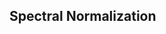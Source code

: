 ## Spectral Normalization
<!-- 
We will prove the following theorem:

**Theorem**: If the weights of a DNN are spectrally normalized [1, 2], then the function is Lipschitz continuous.

For this proof, we will start step by step, from a simple case first.

Let $f(x) = relu(wx + b)$, where $f: \mathbb{R} \rightarrow \mathbb{R}$, $w \in \mathbb{R}$, $b \in \mathbb{R}$, and $relu(x) = \max(0, x)$ is the activation function. We will prove that $f$ is Lipschitz continuous.

By definition, $w_{sn} = \frac{w}{\sigma(w)}$ is the spectrally normalized weight, where $\sigma(w)$ is the largest singular value of $w$.

Let's assume no activation function. Then 

\begin{equation}
|f(x_1) - f(x_2)| = |w_{sn}(x_1 - x_2)| = |w_{sn}||x_1 - x_2|
\end{equation}

Thus, $f$ is Lipschitz continuous with constant $|w_{sn}|$.


**References**

[1] https://pytorch.org/docs/stable/generated/torch.nn.utils.spectral_norm.html

[2] T. Miyato, T. Kataoka, M. Koyama, Y. Yoshida, ``Spectral Normalization for Generative Adversarial Networks", https://arxiv.org/abs/1802.05957

 -->
